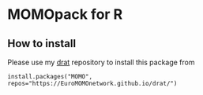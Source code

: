 # MOMOpack for R

## How to install

Please use my [drat](https://github.com/eddelbuettel/drat) repository to install this package from

```
install.packages("MOMO", repos="https://EuroMOMOnetwork.github.io/drat/")
```
